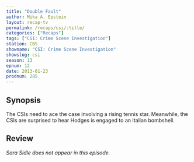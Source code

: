```yaml
---
title: "Double Fault"
author: Mika A. Epstein
layout: recap-tv
permalink: /recaps/csi/:title/
categories: ["Recaps"]
tags: ["CSI: Crime Scene Investigation"]
station: CBS
showname: "CSI: Crime Scene Investigation"
showslug: csi
season: 13  
epnum: 12  
date: 2013-01-23
prodnum: 285  
---
```


## Synopsis

The CSIs need to ace the case involving a rising tennis star. Meanwhile, the CSIs are surprised to hear Hodges is engaged to an Italian bombshell.

## Review

_Sara Sidle does not appear in this episode._
